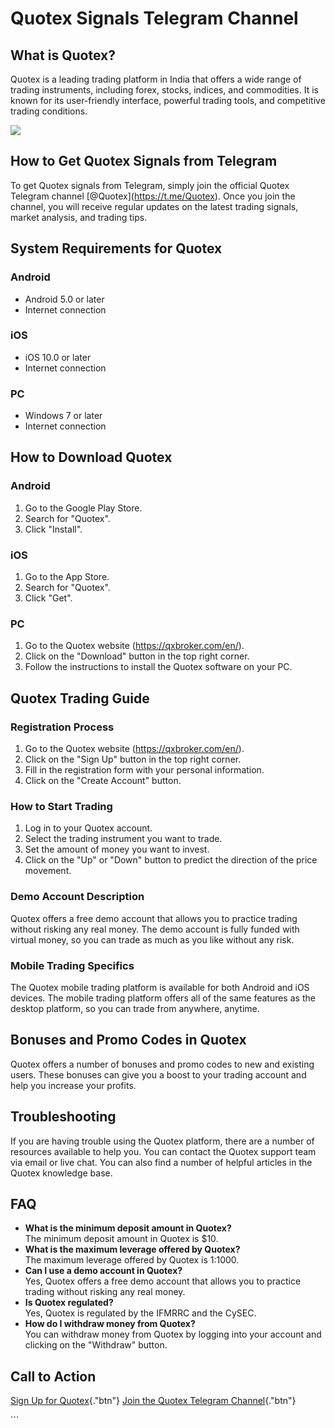 # Quotex Signals Telegram Channel

## What is Quotex?

Quotex is a leading trading platform in India that offers a wide range
of trading instruments, including forex, stocks, indices, and
commodities. It is known for its user-friendly interface, powerful
trading tools, and competitive trading conditions.

[![](https://static.quotex.io/files/8_en/300_250.jpg)](https://traff.sbs/brokerqxsignupf)

## How to Get Quotex Signals from Telegram

To get Quotex signals from Telegram, simply join the official Quotex
Telegram channel \[@Quotex\](https://t.me/Quotex). Once you join the
channel, you will receive regular updates on the latest trading signals,
market analysis, and trading tips.

## System Requirements for Quotex

### Android

-   Android 5.0 or later
-   Internet connection

### iOS

-   iOS 10.0 or later
-   Internet connection

### PC

-   Windows 7 or later
-   Internet connection

## How to Download Quotex

### Android

1.  Go to the Google Play Store.
2.  Search for "Quotex".
3.  Click "Install".

### iOS

1.  Go to the App Store.
2.  Search for "Quotex".
3.  Click "Get".

### PC

1.  Go to the Quotex website (https://qxbroker.com/en/).
2.  Click on the "Download" button in the top right corner.
3.  Follow the instructions to install the Quotex software on your PC.

## Quotex Trading Guide

### Registration Process

1.  Go to the Quotex website (https://qxbroker.com/en/).
2.  Click on the "Sign Up" button in the top right corner.
3.  Fill in the registration form with your personal information.
4.  Click on the "Create Account" button.

### How to Start Trading

1.  Log in to your Quotex account.
2.  Select the trading instrument you want to trade.
3.  Set the amount of money you want to invest.
4.  Click on the "Up" or "Down" button to predict the
    direction of the price movement.

### Demo Account Description

Quotex offers a free demo account that allows you to practice trading
without risking any real money. The demo account is fully funded with
virtual money, so you can trade as much as you like without any risk.

### Mobile Trading Specifics

The Quotex mobile trading platform is available for both Android and iOS
devices. The mobile trading platform offers all of the same features as
the desktop platform, so you can trade from anywhere, anytime.

## Bonuses and Promo Codes in Quotex

Quotex offers a number of bonuses and promo codes to new and existing
users. These bonuses can give you a boost to your trading account and
help you increase your profits.

## Troubleshooting

If you are having trouble using the Quotex platform, there are a number
of resources available to help you. You can contact the Quotex support
team via email or live chat. You can also find a number of helpful
articles in the Quotex knowledge base.

## FAQ

-   **What is the minimum deposit amount in Quotex?**\
    The minimum deposit amount in Quotex is \$10.
-   **What is the maximum leverage offered by Quotex?**\
    The maximum leverage offered by Quotex is 1:1000.
-   **Can I use a demo account in Quotex?**\
    Yes, Quotex offers a free demo account that allows you to practice
    trading without risking any real money.
-   **Is Quotex regulated?**\
    Yes, Quotex is regulated by the IFMRRC and the CySEC.
-   **How do I withdraw money from Quotex?**\
    You can withdraw money from Quotex by logging into your account and
    clicking on the "Withdraw" button.

## Call to Action

[Sign Up for
Quotex](\%22https://traff.sbs/brokerqxsignup\%22){."btn"} [Join
the Quotex Telegram Channel](\%22https://t.me/Quotex\%22){."btn"}

\`\`\`

